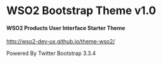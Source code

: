 # WSO2 Bootstrap Theme v1.0

#### WSO2 Products User Interface Starter Theme
http://wso2-dev-ux.github.io/theme-wso2/

Powered By Twitter Bootstrap 3.3.4
